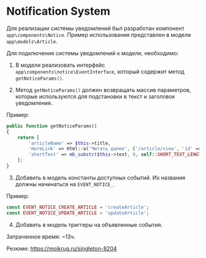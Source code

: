 Notification System
============================

Для реализации системы уведомлений был разработан компонент `app\components\Notice`.
Пример использования представлен в модели `app\models\Article`. 

Для подключения системы уведомлений к модели, необходимо:

1. В модели реализовать интерфейс `app\components\notice\EventInterface`, который содержит метод `getNoticeParams()`.

2. Метод `getNoticeParams()` должен возвращать массив параметров, которые используются для подстановки в текст и заголовок уведомления.

Пример:

```php
public function getNoticeParams()
{
    return [
        'articleName' => $this->title,
        'moreLink' => Html::a('Читать далее', ['/article/view', 'id' => $this->id]),
        'shortText' => mb_substr($this->text, 0, self::SHORT_TEXT_LENGTH),
    ];
}
```

3. Добавить в модель константы доступных событий. Их названия должны начинаться на `EVENT_NOTICE_`.

Пример:

```php
const EVENT_NOTICE_CREATE_ARTICLE = 'createArticle';
const EVENT_NOTICE_UPDATE_ARTICLE = 'updateArticle';
```

4. Добавить в модель триггеры на объявленные события.


Затраченное время: ~13ч.

Резюме: https://moikrug.ru/singleton-8204
